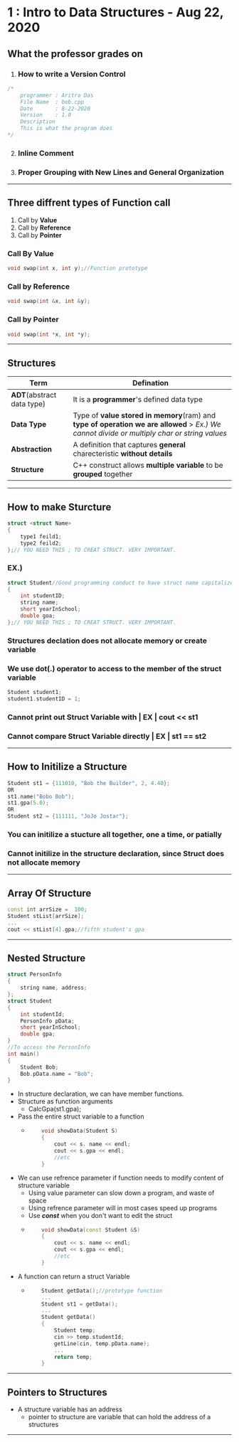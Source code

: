 # 1 : Intro to Data Structures - Aug 22, 2020
## What the professor grades on
1. ### How to write a **Version Control**
```cpp
/*
    programmer : Aritra Das
    File Name  : bob.cpp
    Date       : 8-22-2020
    Version    : 1.0
    Description
    This is what the program does
*/
```
2. ### **Inline Comment**
3. ### **Proper Grouping** with New Lines and General Organization
***
## Three diffrent types of Function call
1. Call by **Value**
2. Call by **Reference** 
3. Call by **Pointer**


### Call By **Value** 
```cpp
void swap(int x, int y);//Function prototype
```

### Call by **Reference**
```cpp
void swap(int &x, int &y);
```

### Call by **Pointer**
```cpp
void swap(int *x, int *y);
```
***
## Structures 

| Term | Defination |
|--|--|
| **ADT**(abstract data type) | It is a **programmer**'s defined data type |
| **Data Type** | Type of **value stored in memory**(ram) and **type of operation we are allowed** > *Ex.) We cannot divide or multiply char or string values* |
| **Abstraction** | A definition that captures **general** charecteristic **without details** |
| **Structure** | C++ construct allows **multiple variable** to be **grouped** together |
***
## How to make Sturcture 

```cpp
struct <struct Name>
{
    type1 feild1;
    type2 feild2;
};// YOU NEED THIS ; TO CREAT STRUCT. VERY IMPORTANT.
```
### EX.)
```cpp
struct Student//Good programming conduct to have struct name capitalize
{
    int studentID;
    string name;
    short yearInSchool;
    double goa;
};// YOU NEED THIS ; TO CREAT STRUCT. VERY IMPORTANT.
```
### Structures declation does not allocate memory or create variable
### We use dot(.) operator to access to the member of the struct variable
```cpp
Student student1;
student1.studentID = 1;
```

### Cannot print out Struct Variable with | EX | cout << st1
### Cannot compare Struct Variable directly | EX | st1 == st2
***
## How to Initilize a Structure
```cpp
Student st1 = {111010, "Bob the Builder", 2, 4.40};
OR 
st1.name("Bobo Bob");
st1.gpa(5.0);
OR
Student st2 = {111111, "JoJo Jostar"};
```
### You can initilize a stucture **all together**, **one a time**, or **patially**

### Cannot initilize in the structure declaration, since Struct does not allocate memory

***
## Array Of Structure
```cpp
const int arrSize =  100;
Student stList[arrSize];
...
cout << stList[4].gpa;//fifth student's gpa
```
***
## Nested Structure
```cpp
struct PersonInfo
{
    string name, address;
};
struct Student
{
    int studentId;
    PersonInfo pData;
    short yearInSchool;
    double gpa;
}
//To access the PersonInfo
int main()
{
    Student Bob;
    Bob.pData.name = "Bob";
}
```
- In structure declaration, we can have member functions.
- Structure as function arguments
  - CalcGpa(st1.gpa);
- Pass the entire struct variable to a function
  - ```cpp 
        void showData(Student S)
        {
            cout << s. name << endl;
            cout << s.gpa << endl;
            //etc
        }
    ```
- We can use refrence parameter if function needs to modify content of structure variable
  - Using value parameter can slow down a program, and waste of space
  - Using refrence parameter will in most cases speed up programs
  - Use ***const*** when you don't want to edit the struct
  - ```cpp
        void showData(const Student &S)
        {
            cout << s. name << endl;
            cout << s.gpa << endl;
            //etc
        }
    ```
- A function can return a struct Variable
  - ```cpp
        Student getData();//prototype function
        ...
        Student st1 = getData();
        ...
        Student getData()
        {
            Student temp;
            cin >> temp.studentId;
            getLine(cin, temp.pData.name);
            ...
            return temp;
        }
    ```
***
## Pointers to Structures
- A structure variable has an address
  - pointer to structure are variable that can hold the address of a structures
***
